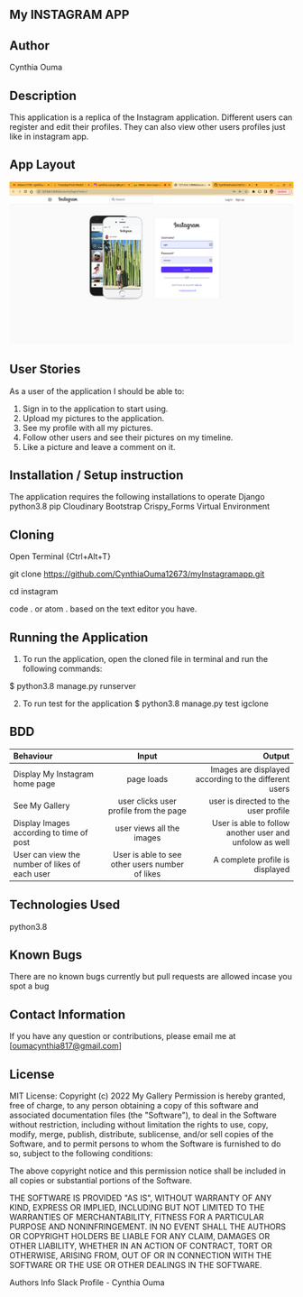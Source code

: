 ## My INSTAGRAM APP

## Author
Cynthia Ouma

## Description
This application is a replica of the Instagram application. Different users can register and edit their profiles. They can also view other users profiles just like in instagram app.

## App Layout
![Landing page photo](https://github.com/CynthiaOuma12673/myInstagramapp/blob/master/media/images/Screenshot%20from%202022-04-04%2016-24-12.png)

## User Stories
As a user of the application I should be able to:

1. Sign in to the application to start using.
2. Upload my pictures to the application.
3. See my profile with all my pictures.
4. Follow other users and see their pictures on my timeline.
5. Like a picture and leave a comment on it.

## Installation / Setup instruction
The application requires the following installations to operate
Django
python3.8
pip
Cloudinary
Bootstrap
Crispy_Forms
Virtual Environment


## Cloning
Open Terminal {Ctrl+Alt+T}

git clone https://github.com/CynthiaOuma12673/myInstagramapp.git

cd instagram

code . or atom . based on the text editor you have.

## Running the Application
1. To run the application, open the cloned file in terminal and run the following commands:

  $ python3.8 manage.py runserver

2. To run test for the application $ python3.8 manage.py test igclone

## BDD

| Behaviour | Input | Output |
| :---------------- | :---------------: | ------------------: |
| Display My Instagram home page | page loads | Images are displayed according to the different users|
| See My Gallery | user clicks user profile from the page | user is directed to the user profile|
| Display Images according to time of post | user views all the images | User is able to follow another user and unfolow as well |
| User can view the number of likes of each user  |User is able to see other users number of likes  | A complete profile is displayed |

## Technologies Used

python3.8


## Known Bugs
There are no known bugs currently but pull requests are allowed incase you spot a bug

## Contact Information
If you have any question or contributions, please email me at [oumacynthia817@gmail.com]

## License
MIT License:
Copyright (c) 2022 My Gallery
Permission is hereby granted, free of charge, to any person obtaining a copy of this software and associated documentation files (the "Software"), to deal in the Software without restriction, including without limitation the rights to use, copy, modify, merge, publish, distribute, sublicense, and/or sell copies of the Software, and to permit persons to whom the Software is furnished to do so, subject to the following conditions:

The above copyright notice and this permission notice shall be included in all copies or substantial portions of the Software.

THE SOFTWARE IS PROVIDED "AS IS", WITHOUT WARRANTY OF ANY KIND, EXPRESS OR IMPLIED, INCLUDING BUT NOT LIMITED TO THE WARRANTIES OF MERCHANTABILITY, FITNESS FOR A PARTICULAR PURPOSE AND NONINFRINGEMENT. IN NO EVENT SHALL THE AUTHORS OR COPYRIGHT HOLDERS BE LIABLE FOR ANY CLAIM, DAMAGES OR OTHER LIABILITY, WHETHER IN AN ACTION OF CONTRACT, TORT OR OTHERWISE, ARISING FROM, OUT OF OR IN CONNECTION WITH THE SOFTWARE OR THE USE OR OTHER DEALINGS IN THE SOFTWARE.

Authors Info Slack Profile - Cynthia Ouma